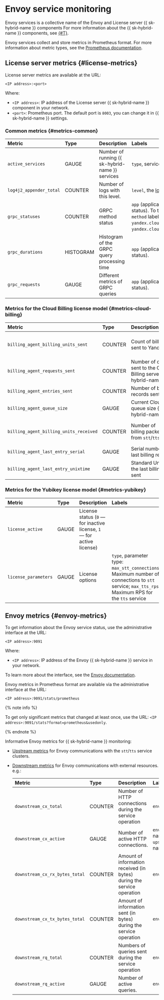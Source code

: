 # Envoy service monitoring

Envoy services is a collective name of the Envoy and License server {{ sk-hybrid-name }} components For more information about the {{ sk-hybrid-name }} components, see [{#T}](architecture.md).

Envoy services collect and store metrics in Prometheus format. For more information about metric types, see the [Prometheus documentation](https://prometheus.io/docs/concepts/metric_types/).

## License server metrics {#license-metrics}

License server metrics are available at the URL:

```text
<IP address>:<port>
```

Where:

* `<IP address>`: IP address of the License server {{ sk-hybrid-name }} component in your network.
* `<port>`: Prometheus port. The default port is `8003`, you can change it in {{ sk-hybrid-name }} settings.

### Common metrics {#metrics-common}

| Metric | Type | Description | Labels |
|:------------------------|:----------|:----------------------------------------------------|:-------------------------------------------------------------------------------------------------------------------------------------------------------------------------------------------------------------------------------------------------------------|
| `active_services` | GAUGE | Number of running {{ sk-hybrid-name }} services  | `type`, service type: `stt`/`tts`. |
| `log4j2_appender_total` | COUNTER | Number of logs with this level. | `level`, the [logging level](operations/logging.md). |
| `grpc_statuses` | COUNTER | GRPC method status | `app` (application), `method` (GRPC method), `status` (query status). To track the connection with Yandex Billing, in the `method` label, specify the values: `yandex.cloud.ds.billing.BillingService/Register`, `yandex.cloud.ds.billing.BillingService/SendBillingData`. |
| `grpc_durations` | HISTOGRAM | Histogram of the GRPC query processing time | `app` (application), `method` (GRPC method), `status` (query status). |
| `grpc_requests` | GAUGE | Different metrics of GRPC queries | `app` (application), `method` (GRPC method), `status` (query status). |

### Metrics for the Cloud Billing license model {#metrics-cloud-billing}

| Metric | Type | Description | Labels |
|:---------------------------------------|:--------|:-------------------------------------------------------------------------------|:-----------------------------------------|
| `billing_agent_billing_units_sent` | COUNTER | Count of billing packets sent to Yandex Billing | `unit_type`, service type: `stt`/`tts`. |
| `billing_agent_requests_sent` | COUNTER | Number of queries sent to the Cloud Billing server {{ sk-hybrid-name }} |                                          |
| `billing_agent_entries_sent` | COUNTER | Number of billing records sent |                                          |
| `billing_agent_queue_size` | GAUGE | Current Cloud Billing queue size {{ sk-hybrid-name }} |                                          |
| `billing_agent_billing_units_received` | COUNTER | Number of billing packets received from `stt`/`tts` services | `unit_type`, service type: `stt`/`tts`. |
| `billing_agent_last_entry_serial` | GAUGE | Serial number of the last billing record sent |                                          |
| `billing_agent_last_entry_unixtime` | GAUGE | Standard Unix time of the last billing record sent |                                          |

### Metrics for the Yubikey license model {#metrics-yubikey}

| Metric | Type | Description | Labels |
|:---------------------|:------|:-------------------------------------------------------------------------|:------------------------------------------------------------------------------------------------------------------------------------------------------|
| `license_active` | GAUGE | License status (`0` — for inactive license, `1` — for active license) |                                                                                                                                                       |
| `license_parameters` | GAUGE | License options | `type`, parameter type: `max_stt_connections`: Maximum number of connections to `stt` service; `max_tts_rps`: Maximum RPS  for the `tts` service |

## Envoy metrics {#envoy-metrics}

To get information about the Envoy service status, use the administrative interface at the URL:

```text
<IP address>:9091
```

Where:

* `<IP address>`: IP address of the Envoy {{ sk-hybrid-name }} service in your network.

To learn more about the interface, see the [Envoy documentation](https://www.envoyproxy.io/docs/envoy/latest/operations/admin).

Envoy metrics in Prometheus format are available via the administrative interface at the URL:

```text
<IP address>:9091/stats/prometheus
```

{% note info %}

To get only significant metrics that changed at least once, use the URL: `<IP address>:9091/stats?format=prometheus&usedonly`.

{% endnote %}

Informative Envoy metrics for {{ sk-hybrid-name }} monitoring:

* [Upstream metrics](https://www.envoyproxy.io/docs/envoy/latest/configuration/upstream/cluster_manager/cluster_stats) for Envoy communications with the `stt`/`tts` service clusters.
* [Downstream metrics](https://www.envoyproxy.io/docs/envoy/latest/configuration/http/http_conn_man/stats) for Envoy communications with external resources. e.g.:

   | Metric | Type | Description | Labels |
   |:-------------------------------|:--------|:----------------------------------------------------------------------|:-----------------------------------------------------------------------------------------------------|
   | `downstream_cx_total` | COUNTER | Number of HTTP connections during the service operation | `envoy_http_conn_manager_prefix` |
   | `downstream_cx_active` | GAUGE | Number of active HTTP connections. | `envoy_cluster_name`, cluster name: `upstream_stt`, `upstream_tts` for {{ sk-hybrid-name }} services |
   | `downstream_cx_rx_bytes_total` | COUNTER | Amount of information received (in bytes) during the service operation | `envoy_http_conn_manager_prefix` |
   | `downstream_cx_tx_bytes_total` | COUNTER | Amount of information sent (in bytes) during the service operation | `envoy_http_conn_manager_prefix` |
   | `downstream_rq_total` | COUNTER | Numbers of queries sent during the service operation | `envoy_http_conn_manager_prefix` |
   | `downstream_rq_active` | GAUGE | Number of active queries. | `envoy_http_conn_manager_prefix` |
